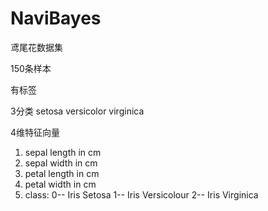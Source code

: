 # NaviBayes
鸢尾花数据集

150条样本

有标签

3分类	setosa	versicolor	virginica

4维特征向量 
1. sepal length in cm
2. sepal width in cm
3. petal length in cm
4. petal width in cm
5. class:
    0-- Iris Setosa
    1-- Iris Versicolour
    2-- Iris Virginica
